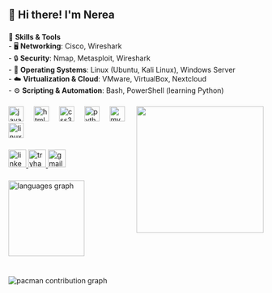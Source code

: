 <h2 align="left">👋 Hi there! I'm Nerea</h2>

###

<p align="left">
  🧰 <strong>Skills & Tools</strong><br>
  - 🖥️ <strong>Networking</strong>: Cisco, Wireshark  <br>
  - 🔒 <strong>Security</strong>: Nmap, Metasploit, Wireshark  <br>
  - 🐧 <strong>Operating Systems</strong>: Linux (Ubuntu, Kali Linux), Windows Server  <br>
  - ☁️ <strong>Virtualization & Cloud</strong>: VMware, VirtualBox, Nextcloud  <br>
  - ⚙️ <strong>Scripting & Automation</strong>: Bash, PowerShell (learning Python)
</p>

###

<img align="right" height="251" src="https://media1.tenor.com/m/lPNvyIdrVtAAAAAC/puppyhacker.gif" />

###

<div align="left">
  <img src="https://cdn.jsdelivr.net/gh/devicons/devicon/icons/javascript/javascript-original.svg" height="30" alt="javascript logo" />
  <img width="12" />
  <img src="https://cdn.jsdelivr.net/gh/devicons/devicon/icons/html5/html5-original.svg" height="30" alt="html5 logo" />
  <img width="12" />
  <img src="https://cdn.jsdelivr.net/gh/devicons/devicon/icons/css3/css3-original.svg" height="30" alt="css3 logo" />
  <img width="12" />
  <img src="https://cdn.jsdelivr.net/gh/devicons/devicon/icons/python/python-original.svg" height="30" alt="python logo" />
  <img width="12" />
  <img src="https://cdn.jsdelivr.net/gh/devicons/devicon/icons/mysql/mysql-original.svg" height="30" alt="mysql logo" />
  <img width="12" />
  <img src="https://cdn.jsdelivr.net/gh/devicons/devicon/icons/linux/linux-original.svg" height="30" alt="linux logo" />
</div>

###

<div align="left">
  <a href="https://www.linkedin.com/in/nerea-carrasco-mota/" target="_blank">
    <img src="https://img.shields.io/static/v1?message=LinkedIn&logo=linkedin&label=&color=0077B5&logoColor=white&labelColor=&style=for-the-badge" height="35" alt="linkedin logo" />
  </a>
  <a href="https://tryhackme.com/p/nerxtkd" target="_blank">
    <img src="https://img.shields.io/static/v1?message=TryHackMe&logo=tryhackme&label=&color=88cc14&logoColor=white&labelColor=&style=for-the-badge" height="35" alt="tryhackme logo" />
  </a>
  <a href="mailto:nerxtkd@gmail.com" target="_blank">
    <img src="https://img.shields.io/static/v1?message=Gmail&logo=gmail&label=&color=D14836&logoColor=white&labelColor=&style=for-the-badge" height="35" alt="gmail logo" />
  </a>
</div>

###

<div align="left">
  <img src="https://github-readme-stats.vercel.app/api/top-langs?username=nerxtkd&locale=en&hide_title=false&layout=compact&card_width=320&langs_count=6&theme=dracula&hide_border=false" height="150" alt="languages graph" />
</div>

###

<br clear="both">

<picture>
  <source media="(prefers-color-scheme: dark)" srcset="https://raw.githubusercontent.com/nerxtkd/nerxtkd/output/pacman-contribution-graph-dark.svg">
  <source media="(prefers-color-scheme: light)" srcset="https://raw.githubusercontent.com/nerxtkd/nerxtkd/output/pacman-contribution-graph.svg">
  <img alt="pacman contribution graph" src="https://raw.githubusercontent.com/nerxtkd/nerxtkd/output/pacman-contribution-graph.svg">
</picture>
